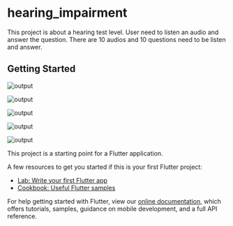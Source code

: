 # hearing_impairment

This project is about a hearing test level. User need to listen an audio and answer the question. There are 10 audios and 10 questions need to be listen and answer.

## Getting Started

![output](https://github.com/ngshenmeng2401/hearing_impairment/blob/master/assets/images/homepage.png)

![output](https://github.com/ngshenmeng2401/hearing_impairment/blob/master/assets/images/intro.png)

![output](https://github.com/ngshenmeng2401/hearing_impairment/blob/master/assets/images/login.png)

![output](https://github.com/ngshenmeng2401/hearing_impairment/blob/master/assets/images/signup.png)

![output](https://github.com/ngshenmeng2401/hearing_impairment/blob/master/assets/images/testpage.png)

This project is a starting point for a Flutter application.

A few resources to get you started if this is your first Flutter project:

- [Lab: Write your first Flutter app](https://flutter.dev/docs/get-started/codelab)
- [Cookbook: Useful Flutter samples](https://flutter.dev/docs/cookbook)

For help getting started with Flutter, view our
[online documentation](https://flutter.dev/docs), which offers tutorials,
samples, guidance on mobile development, and a full API reference.
